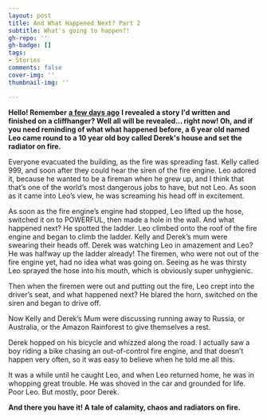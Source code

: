 ```yaml
---
layout: post
title: And What Happened Next? Part 2
subtitle: What's going to happen?!
gh-repo: ''
gh-badge: []
tags:
- Stories
comments: false
cover-img: ''
thumbnail-img: ''

---
```

**Hello! Remember** [**a few days ago**](\\bizzles.me\\2021-02-04-second-post "a few days ago") **I revealed a story I'd written and finished on a cliffhanger? Well all will be revealed... right now! Oh, and if you need reminding of what what happened before, a 6 year old named Leo came round to a 10 year old boy called Derek's house and set the radiator on fire.**

Everyone evacuated the building, as the fire was spreading fast. Kelly called 999, and soon after they could hear the siren of the fire engine. Leo adored it, because he wanted to be a fireman when he grew up, and I think that that’s one of the world’s most dangerous jobs to have, but not Leo. As soon as it came into Leo’s view, he was screaming his head off in excitement.

As soon as the fire engine’s engine had stopped, Leo lifted up the hose, switched it on to POWERFUL, then made a hole in the wall. And what happened next? He spotted the ladder. Leo climbed onto the roof of the fire engine and began to climb the ladder. Kelly and Derek’s mum were swearing their heads off. Derek was watching Leo in amazement and Leo? He was halfway up the ladder already! The firemen, who were not out of the fire engine yet, had no idea what was going on. Seeing as he was thirsty Leo sprayed the hose into his mouth, which is obviously super unhygienic.

Then when the firemen were out and putting out the fire, Leo crept into the driver’s seat, and what happened next? He blared the horn, switched on the siren and began to drive off.

Now Kelly and Derek’s Mum were discussing running away to Russia, or Australia, or the Amazon Rainforest to give themselves a rest.

Derek hopped on his bicycle and whizzed along the road. I actually saw a boy riding a bike chasing an out-of-control fire engine, and that doesn’t happen very often, so it was easy to believe when he told me all this.

It was a while until he caught Leo, and when Leo returned home, he was in whopping great trouble. He was shoved in the car and grounded for life. Poor Leo. But mostly, poor Derek.

**And there you have it! A tale of calamity, chaos and radiators on fire.**